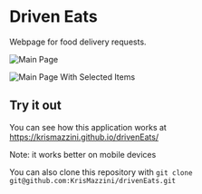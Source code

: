 # Driven Eats

Webpage for food delivery requests.

![Main Page](https://user-images.githubusercontent.com/93556620/179237482-f861d134-56ca-4712-a7c4-b3828c1fb55f.png)

![Main Page With Selected Items](https://user-images.githubusercontent.com/93556620/179237893-3333d160-e310-475e-9489-4660a047cc68.png)

## Try it out

You can see how this application works at <https://krismazzini.github.io/drivenEats/>

Note: it works better on mobile devices

You can also clone this repository with ```git clone git@github.com:KrisMazzini/drivenEats.git```

